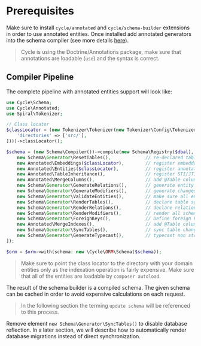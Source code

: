 # Prerequisites

Make sure to install `cycle/annotated` and `cycle/schema-builder` extensions in order to use annotated entities. Once
installed add annotated generators into the schema compiler (see more details [here](/docs/en/intro/install.md)).

> Cycle is using the Doctrine/Annotations package, make sure that annotations are loadable (`use`) and the syntax
> is correct.

## Compiler Pipeline

The complete pipeline with annotated entities support will look like:

```php
use Cycle\Schema;
use Cycle\Annotated;
use Spiral\Tokenizer;

// Class locator
$classLocator = (new Tokenizer\Tokenizer(new Tokenizer\Config\TokenizerConfig([
    'directories' => ['src/'],
])))->classLocator();

$schema = (new Schema\Compiler())->compile(new Schema\Registry($dbal), [
    new Schema\Generator\ResetTables(),             // re-declared table schemas (remove columns)
    new Annotated\Embeddings($classLocator),        // register embeddable entities
    new Annotated\Entities($classLocator),          // register annotated entities
    new Annotated\TableInheritance(),               // register STI/JTI
    new Annotated\MergeColumns(),                   // add @Table column declarations
    new Schema\Generator\GenerateRelations(),       // generate entity relations
    new Schema\Generator\GenerateModifiers(),       // generate changes from schema modifiers
    new Schema\Generator\ValidateEntities(),        // make sure all entity schemas are correct
    new Schema\Generator\RenderTables(),            // declare table schemas
    new Schema\Generator\RenderRelations(),         // declare relation keys and indexes
    new Schema\Generator\RenderModifiers(),         // render all schema modifiers
    new Schema\Generator\ForeignKeys(),             // Define foreign key constraints
    new Annotated\MergeIndexes(),                   // add @Table column declarations
    new Schema\Generator\SyncTables(),              // sync table changes to database
    new Schema\Generator\GenerateTypecast(),        // typecast non string columns
]);

$orm = $orm->with(schema: new \Cycle\ORM\Schema($schema));
```

> Make sure to point the class locator to the directory with your domain entities only as the indexation operation
> is fairly expensive. Make sure that all of the entities are loadable by `composer autoload`.

The result of the schema builder is a compiled schema. The given schema can be cached in order to avoid expensive
calculations on each request.

> In the following section the terming `update schema` will be referenced to this process.

Remove element `new Schema\Generator\SyncTables()` to disable database reflection. In a later section, we will describe
how to automatically render database migrations instead of direct synchronization.
